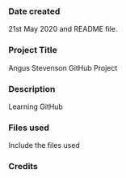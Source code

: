 ### Date created
21st May 2020 and README file.

### Project Title
Angus Stevenson GitHub Project

### Description
Learning GitHub

### Files used
Include the files used

### Credits
